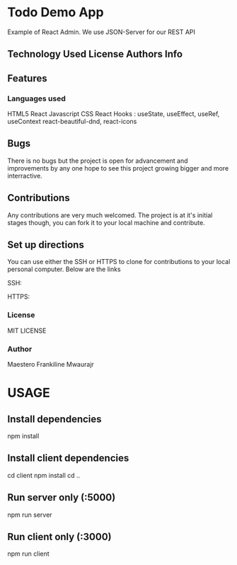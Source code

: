 # Todo Demo App
Example of React Admin. We use JSON-Server for our REST API


## Technology Used License Authors Info

 ## Features
 ### Languages used
HTML5 React Javascript CSS React Hooks : useState, useEffect, useRef, useContext react-beautiful-dnd, react-icons

## Bugs
There is no bugs but the project is open for advancement and improvements by any one hope to see this project growing bigger and more interractive.

## Contributions
Any contributions are very much welcomed. The project is at it's initial stages though, you can fork it to your local machine and contribute.

## Set up directions
You can use either the SSH or HTTPS to clone for contributions to your local personal computer. Below are the links

SSH: 

HTTPS: 


### License
MIT LICENSE

### Author
Maestero Frankiline Mwaurajr

# USAGE

## Install dependencies
npm install

## Install client dependencies
cd client
npm install
cd ..

## Run server only (:5000)
npm run server

## Run client only (:3000)
npm run client